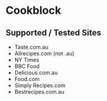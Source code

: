 # Cookblock

## Supported / Tested Sites
- Taste.com.au
- Allrecipes.com (not .au)
- NY Times
- BBC Food
- Delicious.com.au
- Food.com
- Simply Recipes.com
- Bestrecipes.com.au
